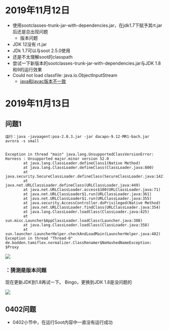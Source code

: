 # 2019年11月12日
- 使用sootclasses-trunk-jar-with-dependencies.jar，在jdk1.7下赋予其rt.jar后还是总出现问题
  - 版本问题
- JDK 12没有 rt.jar
- JDk 1.7可以与soot 2.5.0使用
- 还是不太理解soot的classpath
- 尝试一下新版本的sootclasses-trunk-jar-with-dependencies.jar与JDK 1.8和9的运行效果
- Could not load classfile: java.io.ObjectInputStream
  - [java和javac版本不一致](https://www.cnblogs.com/wujinsen/p/4852998.html)

# 2019年11月13日
## 问题1
```
运行：java -javaagent:poa-2.0.3.jar -jar dacapo-9.12-MR1-bach.jar avrora -s small


Exception in thread "main" java.lang.UnsupportedClassVersionError: Harness : Unsupported major.minor version 52.0
        at java.lang.ClassLoader.defineClass1(Native Method)
        at java.lang.ClassLoader.defineClass(ClassLoader.java:800)
        at java.security.SecureClassLoader.defineClass(SecureClassLoader.java:142)
        at java.net.URLClassLoader.defineClass(URLClassLoader.java:449)
        at java.net.URLClassLoader.access$100(URLClassLoader.java:71)
        at java.net.URLClassLoader$1.run(URLClassLoader.java:361)
        at java.net.URLClassLoader$1.run(URLClassLoader.java:355)
        at java.security.AccessController.doPrivileged(Native Method)
        at java.net.URLClassLoader.findClass(URLClassLoader.java:354)
        at java.lang.ClassLoader.loadClass(ClassLoader.java:425)
        at sun.misc.Launcher$AppClassLoader.loadClass(Launcher.java:308)
        at java.lang.ClassLoader.loadClass(ClassLoader.java:358)
        at sun.launcher.LauncherHelper.checkAndLoadMain(LauncherHelper.java:482)
Exception in thread "Thread-0" de.bodden.tamiflex.normalizer.ClassRenamer$NoHashedNameException: $Proxy
```

  ![](assets/markdown-img-paste-20191113084516507.png)

### ：猜测是版本问题
  现在更新JDK到1.8再试一下。
  Bingo，更换到JDK 1.8是没问题的

  ![](assets/markdown-img-paste-20191113084744717.png)
## 0402问题
- 0402小节中，在运行Soot内容中一直没有运行成功
